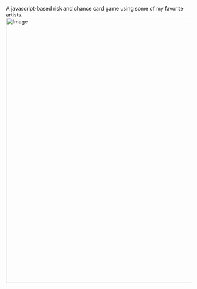 A javascript-based risk and chance card game using some of my favorite artists.
<img width="1017" height="722" alt="Image" src="https://github.com/user-attachments/assets/33f982f7-9416-46e8-a930-d39af9e11dab" />
